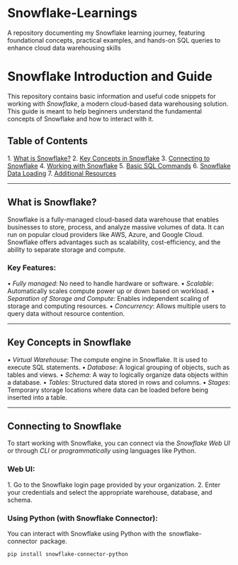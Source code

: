 # Snowflake-Learnings
A repository documenting my Snowflake learning journey, featuring foundational concepts, practical examples, and hands-on SQL queries to enhance cloud data warehousing skills

# Snowflake Introduction and Guide

This repository contains basic information and useful code snippets for working with *Snowflake*, a modern cloud-based data warehousing solution. This guide is meant to help beginners understand the fundamental concepts of Snowflake and how to interact with it.

## Table of Contents
1.⁠ ⁠[What is Snowflake?](#what-is-snowflake)
2.⁠ ⁠[Key Concepts in Snowflake](#key-concepts-in-snowflake)
3.⁠ ⁠[Connecting to Snowflake](#connecting-to-snowflake)
4.⁠ ⁠[Working with Snowflake](#working-with-snowflake)
5.⁠ ⁠[Basic SQL Commands](#basic-sql-commands)
6.⁠ ⁠[Snowflake Data Loading](#snowflake-data-loading)
7.⁠ ⁠[Additional Resources](#additional-resources)

---

## What is Snowflake?

Snowflake is a fully-managed cloud-based data warehouse that enables businesses to store, process, and analyze massive volumes of data. It can run on popular cloud providers like AWS, Azure, and Google Cloud. Snowflake offers advantages such as scalability, cost-efficiency, and the ability to separate storage and compute.

### Key Features:
•⁠  ⁠*Fully managed*: No need to handle hardware or software.
•⁠  ⁠*Scalable*: Automatically scales compute power up or down based on workload.
•⁠  ⁠*Separation of Storage and Compute*: Enables independent scaling of storage and computing resources.
•⁠  ⁠*Concurrency*: Allows multiple users to query data without resource contention.

---

## Key Concepts in Snowflake

•⁠  ⁠*Virtual Warehouse*: The compute engine in Snowflake. It is used to execute SQL statements.
•⁠  ⁠*Database*: A logical grouping of objects, such as tables and views.
•⁠  ⁠*Schema*: A way to logically organize data objects within a database.
•⁠  ⁠*Tables*: Structured data stored in rows and columns.
•⁠  ⁠*Stages*: Temporary storage locations where data can be loaded before being inserted into a table.

---

## Connecting to Snowflake

To start working with Snowflake, you can connect via the *Snowflake Web UI* or through *CLI* or *programmatically* using languages like Python.

### Web UI:

1.⁠ ⁠Go to the Snowflake login page provided by your organization.
2.⁠ ⁠Enter your credentials and select the appropriate warehouse, database, and schema.

### Using Python (with Snowflake Connector):
You can interact with Snowflake using Python with the ⁠ snowflake-connector ⁠ package.

```bash
pip install snowflake-connector-python
